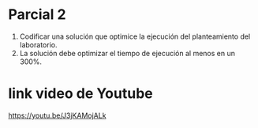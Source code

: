 # Parcial 2

1. Codificar una solución que optimice la ejecución del planteamiento del laboratorio.
2. La solución debe optimizar el tiempo de ejecución al menos en un 300%.

# link video de Youtube
https://youtu.be/J3jKAMojALk

